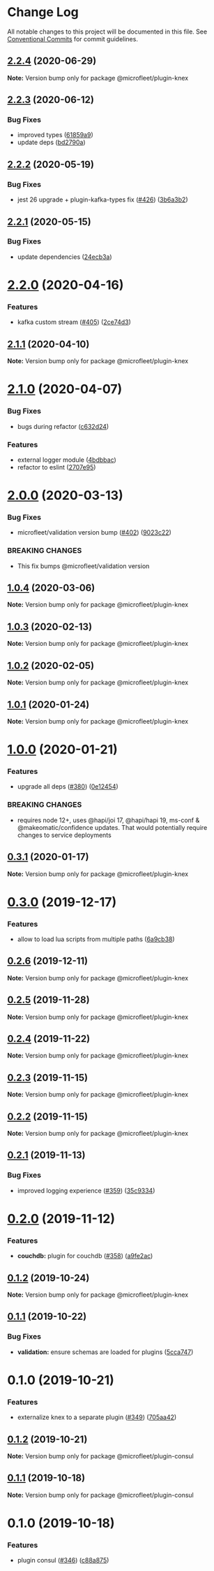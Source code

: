 # Change Log

All notable changes to this project will be documented in this file.
See [Conventional Commits](https://conventionalcommits.org) for commit guidelines.

## [2.2.4](https://github.com/microfleet/core/compare/@microfleet/plugin-knex@2.2.3...@microfleet/plugin-knex@2.2.4) (2020-06-29)

**Note:** Version bump only for package @microfleet/plugin-knex





## [2.2.3](https://github.com/microfleet/core/compare/@microfleet/plugin-knex@2.2.2...@microfleet/plugin-knex@2.2.3) (2020-06-12)


### Bug Fixes

* improved types ([61859a9](https://github.com/microfleet/core/commit/61859a9e2c423f549931fa95445aa31848be2375))
* update deps ([bd2790a](https://github.com/microfleet/core/commit/bd2790aceed96561691faf954cfb2e1b52dfda65))





## [2.2.2](https://github.com/microfleet/core/compare/@microfleet/plugin-knex@2.2.1...@microfleet/plugin-knex@2.2.2) (2020-05-19)


### Bug Fixes

* jest 26 upgrade + plugin-kafka-types fix ([#426](https://github.com/microfleet/core/issues/426)) ([3b6a3b2](https://github.com/microfleet/core/commit/3b6a3b27c104873b3e3665b89b5e015e9929cf30))





## [2.2.1](https://github.com/microfleet/core/compare/@microfleet/plugin-knex@2.2.0...@microfleet/plugin-knex@2.2.1) (2020-05-15)


### Bug Fixes

* update dependencies ([24ecb3a](https://github.com/microfleet/core/commit/24ecb3ac3597de073095ce54305cc8ec707c1333))





# [2.2.0](https://github.com/microfleet/core/compare/@microfleet/plugin-knex@2.1.1...@microfleet/plugin-knex@2.2.0) (2020-04-16)


### Features

* kafka custom stream ([#405](https://github.com/microfleet/core/issues/405)) ([2ce74d3](https://github.com/microfleet/core/commit/2ce74d3c92f57184acf4f7e8036518acbe8f5319))





## [2.1.1](https://github.com/microfleet/core/compare/@microfleet/plugin-knex@2.1.0...@microfleet/plugin-knex@2.1.1) (2020-04-10)

**Note:** Version bump only for package @microfleet/plugin-knex





# [2.1.0](https://github.com/microfleet/core/compare/@microfleet/plugin-knex@2.0.0...@microfleet/plugin-knex@2.1.0) (2020-04-07)


### Bug Fixes

* bugs during refactor ([c632d24](https://github.com/microfleet/core/commit/c632d2447eae7b2c49a675803797bd6b4346f718))


### Features

* external logger module ([4bdbbac](https://github.com/microfleet/core/commit/4bdbbace81de1e3bc6bab6ef21ecaaff6a303ace))
* refactor to eslint ([2707e95](https://github.com/microfleet/core/commit/2707e95559581dd9f0d8efaf375e0f30c846acb9))





# [2.0.0](https://github.com/microfleet/core/compare/@microfleet/plugin-knex@1.0.4...@microfleet/plugin-knex@2.0.0) (2020-03-13)


### Bug Fixes

* microfleet/validation version bump ([#402](https://github.com/microfleet/core/issues/402)) ([9023c22](https://github.com/microfleet/core/commit/9023c22123476ea98079df6a1ae6c7039b7508a1))


### BREAKING CHANGES

* This fix bumps @microfleet/validation version





## [1.0.4](https://github.com/microfleet/core/compare/@microfleet/plugin-knex@1.0.3...@microfleet/plugin-knex@1.0.4) (2020-03-06)

**Note:** Version bump only for package @microfleet/plugin-knex





## [1.0.3](https://github.com/microfleet/core/compare/@microfleet/plugin-knex@1.0.2...@microfleet/plugin-knex@1.0.3) (2020-02-13)

**Note:** Version bump only for package @microfleet/plugin-knex





## [1.0.2](https://github.com/microfleet/core/compare/@microfleet/plugin-knex@1.0.1...@microfleet/plugin-knex@1.0.2) (2020-02-05)

**Note:** Version bump only for package @microfleet/plugin-knex





## [1.0.1](https://github.com/microfleet/core/compare/@microfleet/plugin-knex@1.0.0...@microfleet/plugin-knex@1.0.1) (2020-01-24)

**Note:** Version bump only for package @microfleet/plugin-knex





# [1.0.0](https://github.com/microfleet/core/compare/@microfleet/plugin-knex@0.3.1...@microfleet/plugin-knex@1.0.0) (2020-01-21)


### Features

* upgrade all deps ([#380](https://github.com/microfleet/core/issues/380)) ([0e12454](https://github.com/microfleet/core/commit/0e12454cd78982eaaa77ea68a9fe6597404b702e))


### BREAKING CHANGES

* requires node 12+, uses @hapi/joi 17, @hapi/hapi 19, ms-conf & @makeomatic/confidence updates.
That would potentially require changes to service deployments





## [0.3.1](https://github.com/microfleet/core/compare/@microfleet/plugin-knex@0.3.0...@microfleet/plugin-knex@0.3.1) (2020-01-17)

**Note:** Version bump only for package @microfleet/plugin-knex





# [0.3.0](https://github.com/microfleet/core/compare/@microfleet/plugin-knex@0.2.6...@microfleet/plugin-knex@0.3.0) (2019-12-17)


### Features

* allow to load lua scripts from multiple paths ([6a9cb38](https://github.com/microfleet/core/commit/6a9cb38a7c29a360739451f215b706762496f46b))





## [0.2.6](https://github.com/microfleet/core/compare/@microfleet/plugin-knex@0.2.5...@microfleet/plugin-knex@0.2.6) (2019-12-11)

**Note:** Version bump only for package @microfleet/plugin-knex





## [0.2.5](https://github.com/microfleet/core/compare/@microfleet/plugin-knex@0.2.4...@microfleet/plugin-knex@0.2.5) (2019-11-28)

**Note:** Version bump only for package @microfleet/plugin-knex





## [0.2.4](https://github.com/microfleet/core/compare/@microfleet/plugin-knex@0.2.3...@microfleet/plugin-knex@0.2.4) (2019-11-22)

**Note:** Version bump only for package @microfleet/plugin-knex





## [0.2.3](https://github.com/microfleet/core/compare/@microfleet/plugin-knex@0.2.2...@microfleet/plugin-knex@0.2.3) (2019-11-15)

**Note:** Version bump only for package @microfleet/plugin-knex





## [0.2.2](https://github.com/microfleet/core/compare/@microfleet/plugin-knex@0.2.1...@microfleet/plugin-knex@0.2.2) (2019-11-15)

**Note:** Version bump only for package @microfleet/plugin-knex





## [0.2.1](https://github.com/microfleet/core/compare/@microfleet/plugin-knex@0.2.0...@microfleet/plugin-knex@0.2.1) (2019-11-13)


### Bug Fixes

* improved logging experience ([#359](https://github.com/microfleet/core/issues/359)) ([35c9334](https://github.com/microfleet/core/commit/35c93349d9efdcebcfbf0f76cc97fd855d6f81e6))





# [0.2.0](https://github.com/microfleet/core/compare/@microfleet/plugin-knex@0.1.2...@microfleet/plugin-knex@0.2.0) (2019-11-12)


### Features

* **couchdb:** plugin for couchdb ([#358](https://github.com/microfleet/core/issues/358)) ([a9fe2ac](https://github.com/microfleet/core/commit/a9fe2ac3a3559908bf3f2d873a0e621051d71886))





## [0.1.2](https://github.com/microfleet/core/compare/@microfleet/plugin-knex@0.1.1...@microfleet/plugin-knex@0.1.2) (2019-10-24)

**Note:** Version bump only for package @microfleet/plugin-knex





## [0.1.1](https://github.com/microfleet/core/compare/@microfleet/plugin-knex@0.1.0...@microfleet/plugin-knex@0.1.1) (2019-10-22)


### Bug Fixes

* **validation:** ensure schemas are loaded for plugins ([5cca747](https://github.com/microfleet/core/commit/5cca7470a9efab42fc1db2b107c6ba78a37e4938))





# 0.1.0 (2019-10-21)


### Features

* externalize knex to a separate plugin ([#349](https://github.com/microfleet/core/issues/349)) ([705aa42](https://github.com/microfleet/core/commit/705aa424a7685a994e742a946eef2d2c28067e79))





## [0.1.2](https://github.com/microfleet/core/compare/@microfleet/plugin-consul@0.1.1...@microfleet/plugin-consul@0.1.2) (2019-10-21)

**Note:** Version bump only for package @microfleet/plugin-consul





## [0.1.1](https://github.com/microfleet/core/compare/@microfleet/plugin-consul@0.1.0...@microfleet/plugin-consul@0.1.1) (2019-10-18)

**Note:** Version bump only for package @microfleet/plugin-consul





# 0.1.0 (2019-10-18)


### Features

* plugin consul ([#346](https://github.com/microfleet/core/issues/346)) ([c88a875](https://github.com/microfleet/core/commit/c88a87504b1ebd1c0acb4998194df19200f2ca04))
